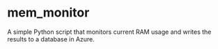 # mem_monitor
A simple Python script that monitors current RAM usage and writes the results to a database in Azure.
